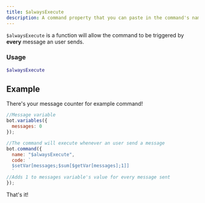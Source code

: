 ```yaml
---
title: $alwaysExecute
description: A command property that you can paste in the command's name field to trigger the command with every message.
---
```


`$alwaysExecute` is a function will allow the command to be triggered by **every** message an user sends.

### Usage

```php
$alwaysExecute
```

## Example

There's your message counter for example command! 

```javascript
//Message variable
bot.variables({
  messages: 0
});

//The command will execute whenever an user send a message
bot.command({
  name: "$alwaysExecute", 
  code: `
  $setVar[messages;$sum[$getVar[messages];1]]
  `
//Adds 1 to messages variable's value for every message sent
});
```

That's it!

